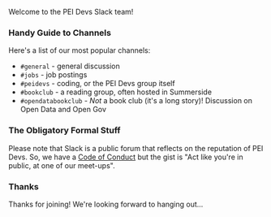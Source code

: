
Welcome to the PEI Devs Slack team!

### Handy Guide to Channels

Here's a list of our most popular channels:

* `#general` - general discussion 
* `#jobs` - job postings
* `#peidevs` - coding, or the PEI Devs group itself
* `#bookclub` - a reading group, often hosted in Summerside 
* `#opendatabookclub` - *Not* a book club (it's a long story)! Discussion on Open Data and Open Gov

### The Obligatory Formal Stuff

Please note that Slack is a public forum that reflects on the reputation of PEI Devs. So, we have a [Code of Conduct](http://peidevs.github.io/code/) but the gist is "Act like you're in public, at one of our meet-ups".

### Thanks

Thanks for joining! We're looking forward to hanging out...
